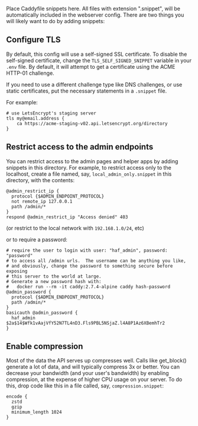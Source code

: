 Place Caddyfile snippets here.  All files with extension ".snippet", will be 
automatically included in the webserver config.  There are two things you
will likely want to do by adding snippets:

## Configure TLS
By default, this config will use a self-signed SSL certificate.  To disable
the self-signed certificate, change the `TLS_SELF_SIGNED_SNIPPET` variable
in your `.env` file.  By default, it will attempt to get a certificate using
the ACME HTTP-01 challenge.

If you need to use a different challenge type like DNS challenges, or use
static certificates, put the necessary statements in a `.snippet` file.

For example:
```
# use LetsEncrypt's staging server
tls my@email.address {
    ca https://acme-staging-v02.api.letsencrypt.org/directory
}
```

## Restrict access to the admin endpoints

You can restrict access to the admin pages and helper apps by adding 
snippets in this directory.  For example, to restrict access only to
the localhost, create a file named, say, `local_admin_only.snippet`
in this directory, with the contents:
```
@admin_restrict_ip {
  protocol {$ADMIN_ENDPOINT_PROTOCOL}
  not remote_ip 127.0.0.1
  path /admin/*
}
respond @admin_restrict_ip "Access denied" 403
```
(or restrict to the local network with `192.168.1.0/24`, etc)

or to require a password:
```
# require the user to login with user: "haf_admin", password: "password"
# to access all /admin urls.  The username can be anything you like,
# and obviously, change the password to something secure before exposing
# this server to the world at large.
# Generate a new password hash with:
#   docker run --rm -it caddy:2.7.4-alpine caddy hash-password
@admin_password {
  protocol {$ADMIN_ENDPOINT_PROTOCOL}
  path /admin/*
}
basicauth @admin_password {
  haf_admin $2a$14$Wfk1vAajVfY52N7TL4nD3.Fls9PBL5NSjaZ.l4A8P1Az6XBemhTr2
}
```

## Enable compression

Most of the data the API serves up compresses well.  Calls like get_block()
generate a lot of data, and will typically compress 3x or better.  You can
decrease your bandwidth (and your user's bandwidth) by enabling compression,
at the expense of higher CPU usage on your server.  To do this, drop code
like this in a file called, say, `compression.snippet`:

```
encode {
  zstd
  gzip
  minimum_length 1024
}
```
